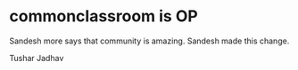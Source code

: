 # commonclassroom is OP

Sandesh more says that community is amazing.
Sandesh made this change.

Tushar Jadhav 
